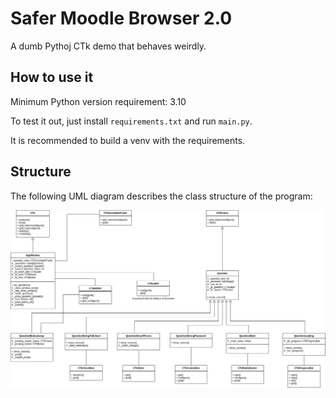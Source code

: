 # Safer Moodle Browser 2.0

A dumb Pythoj CTk demo that behaves weirdly.

## How to use it

Minimum Python version requirement: 3.10

To test it out, just install ```requirements.txt``` and run ```main.py```.

It is recommended to build a venv with the requirements.


## Structure

The following UML diagram describes the class structure of the program:

![UML Diagramm](./app_diagram.drawio.png)